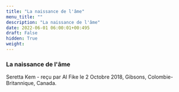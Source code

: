 ```yaml
---
title: "La naissance de l'âme"
menu_title: ""
description: "La naissance de l'âme"
date: 2022-06-01 06:00:01+00:495
draft: False
hidden: True
weight:
---
```

### La naissance de l'âme

Seretta Kem - reçu par Al Fike le 2 Octobre 2018, Gibsons, Colombie-Britannique, Canada.


